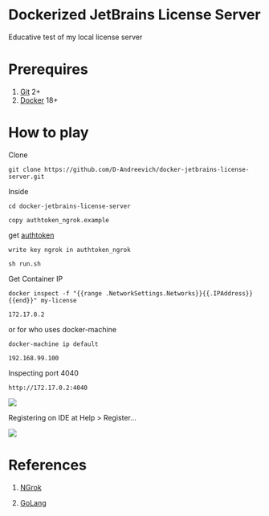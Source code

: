 # Dockerized JetBrains License Server

Educative test of my local license server

# Prerequires

1. [Git](https://git-scm.com/downloads) 2+
2. [Docker](https://docs.docker.com/install/linux/docker-ce/ubuntu/) 18+


# How to play

Clone

```
git clone https://github.com/D-Andreevich/docker-jetbrains-license-server.git
```

Inside

```
cd docker-jetbrains-license-server

copy authtoken_ngrok.example
```
get [authtoken](https://dashboard.ngrok.com/auth) 
```
write key ngrok in authtoken_ngrok

sh run.sh
```

Get Container IP

```
docker inspect -f "{{range .NetworkSettings.Networks}}{{.IPAddress}}{{end}}" my-license
```

```
172.17.0.2
```

or for who uses docker-machine

```
docker-machine ip default
```

```
192.168.99.100
```


Inspecting port 4040

```
http://172.17.0.2:4040
```

![](static/ip.png)

Registering on IDE at Help > Register...

![](static/dialog.png)


# References

1. [NGrok](https://ngrok.com/)

2. [GoLang](https://golang.org/)
